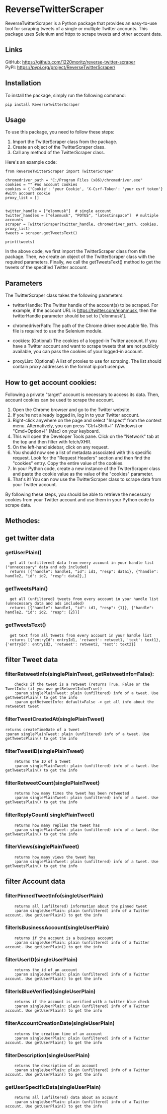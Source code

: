 # ReverseTwitterScraper
ReverseTwitterScraper is a Python package that provides an easy-to-use tool for scraping tweets of a single or multiple Twitter accounts. This package uses Selenium and httpx to scrape tweets and other account data.

## Links
GitHub: https://github.com/1220moritz/reverse-twitter-scraper  
PyPI: https://pypi.org/project/ReverseTwitterScraper/

## Installation
To install the package, simply run the following command:
```
pip install ReverseTwitterScraper
```

## Usage
To use this package, you need to follow these steps:

1. Import the TwitterScraper class from the package.  
2. Create an object of the TwitterScraper class.  
3. Call any method of the TwitterScraper class.  

Here's an example code:
```
from ReverseTwitterScraper import TwitterScraper

chromedriver_path = "C:/Program Files (x86)/chromedriver.exe"
cookies = "" #no account cookies
cookies = {'Cookie': 'your Cookie', 'X-Csrf-Token': 'your csrf token'} #with account cookie
proxy_list = []


twitter_handle = ["elonmusk"]  # single account
twitter_handles = ["elonmusk", "POTUS", "latestinspace"]  # multiple accounts
scraper = TwitterScraper(twitter_handle, chromedriver_path, cookies, proxy_list)
tweets = scraper.getTweetsText()

print(tweets)
```

In the above code, we first import the TwitterScraper class from the package. Then, we create an object of the TwitterScraper class with the required parameters.
Finally, we call the getTweetsText() method to get the tweets of the specified Twitter account.

## Parameters
The TwitterScraper class takes the following parameters:

- twitterHandle: The Twitter handle of the account(s) to be scraped. For example, if the account URL is https://twitter.com/elonmusk, then the twitterHandle parameter should be set to ['elonmusk'].

- chromedriverPath: The path of the Chrome driver executable file. This file is required to use the Selenium module.

- cookies: (Optional) The cookies of a logged-in Twitter account. If you have a Twitter account and want to scrape tweets that are not publicly available, you can pass the cookies of your logged-in account.

- proxyList: (Optional) A list of proxies to use for scraping. The list should contain proxy addresses in the format ip:port:user:pw.


## How to get account cookies:
Following a private "target" account is necessary to access its data. Then, account cookies can be used to scrape the account.
1. Open the Chrome browser and go to the Twitter website.
2. If you're not already logged in, log in to your Twitter account.
3. Right-click anywhere on the page and select "Inspect" from the context menu. Alternatively, you can press "Ctrl+Shift+I" (Windows) or "Cmd+Option+I" (Mac) on your keyboard.
4. This will open the Developer Tools pane. Click on the "Network" tab at the top and then filter with fetch/XHR.
5. On the left-hand sidebar, click on any request.
6. You should now see a list of metadata associated with this specific request. Look for the "Request Headers" section and then find the "cookies" entry. Copy the entire value of the cookies.
7. In your Python code, create a new instance of the TwitterScraper class and paste the cookie value as the value of the "cookies" parameter.
8. That's it! You can now use the TwitterScraper class to scrape data from your Twitter account.  

By following these steps, you should be able to retrieve the necessary cookies from your Twitter account and use them in your Python code to scrape data.

## Methodes:

## get twitter data
### getUserPlain()
      get all (unfiltered) data from every account in your handle list ("unnecessary" data and ads included)
      returns [{"handle": handle1, "id": id1, "resp": data1}, {"handle": handle2, "id": id2, "resp": data2},]

### getTweetsPlain()
      get all (unfiltered) tweets from every account in your handle list (unnecessary data and ads included)
      returns [{"handle": handle1, "id": id1, "resp": {1}}, {"handle": handle2, "id": id2, "resp": {2}}]
     
### getTweetsText()
      get text from all tweets from every account in your handle list
      returns [{'entryId': entryId1, 'retweet': retweet1, 'text': text1}, {'entryId': entryId2, 'retweet': retweet2, 'text': text2}]


## filter Tweet data
### filterRetweetInfo(singlePlainTweet, getRetweetInfo=False):
        checks if the tweet is a retweet (returns True, False or the TweetInfo (if you use getRetweetInfo=True))
        :param singlePlainTweet: plain (unfiltered) info of a tweet. Use getTweetsPlain() to get the info
        :param getRetweetInfo: default=False -> get all info about the retweetet tweet
      
### filterTweetCreatedAt(singlePlainTweet)
    returns createTimeDate of a tweet
    :param singlePlainTweet: plain (unfiltered) info of a tweet. Use getTweetsPlain() to get the info

### filterTweetID(singlePlainTweet)
        returns the ID of a tweet
        :param singlePlainTweet: plain (unfiltered) info of a tweet. Use getTweetsPlain() to get the info

### filterRetweetCount(singlePlainTweet)
        returns how many times the tweet has been retweeted
        :param singlePlainTweet: plain (unfiltered) info of a tweet. Use getTweetsPlain() to get the info

### filterReplyCount( singlePlainTweet)
        returns how many replies the tweet has
        :param singlePlainTweet: plain (unfiltered) info of a tweet. Use getTweetsPlain() to get the info

### filterViews(singlePlainTweet)
        returns how many views the tweet has
        :param singlePlainTweet: plain (unfiltered) info of a tweet. Use getTweetsPlain() to get the info


## filter Account data
### filterPinnedTweetInfo(singleUserPlain)
        returns all (unfiltered) information about the pinned tweet
		:param singleUserPlain: plain (unfiltered) info of a Twitter account. Use getUserPlain() to get the info

### filterIsBusinessAccount(singleUserPlain)
        returns if the account is a business account
        :param singleUserPlain: plain (unfiltered) info of a Twitter account. Use getUserPlain() to get the info

### filterUserID(singleUserPlain)
        returns the id of an account
        :param singleUserPlain: plain (unfiltered) info of a Twitter account. Use getUserPlain() to get the info

### filterIsBlueVerified(singleUserPlain)
        returns if the account is verified with a twitter blue check
        :param singleUserPlain: plain (unfiltered) info of a Twitter account. Use getUserPlain() to get the info

### filterAccountCreationDate(singleUserPlain)
        returns the creation time of an account
        :param singleUserPlain: plain (unfiltered) info of a Twitter account. Use getUserPlain() to get the info

### filterDescription(singleUserPlain)
        returns the description of an account
        :param singleUserPlain: plain (unfiltered) info of a Twitter account. Use getUserPlain() to get the info

### getUserSpecificData(singleUserPlain)
        returns all (unfiltered) data about an account
        :param singleUserPlain: plain (unfiltered) info of a Twitter account. Use getUserPlain() to get the info